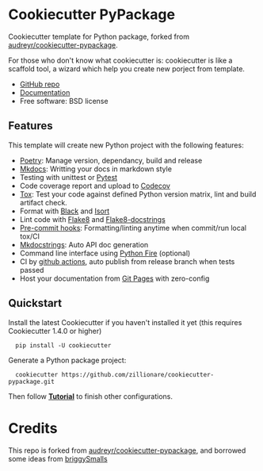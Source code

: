 # Cookiecutter PyPackage

Cookiecutter template for Python package, forked from [audreyr/cookiecutter-pypackage](https://github.com/audreyr/cookiecutter-pypackage).

For those who don't know what cookiecutter is: cookiecutter is like a scaffold tool, a wizard which help you create new porject from template.

* [GitHub repo](https://github.com/zillionare/cookiecutter-pypackage/)
* [Documentation](https://zillionare.github.io/cookiecutter-pypackage/)
* Free software: BSD license

## Features

This template will create new Python project with the following features:

* [Poetry]: Manage version, dependancy, build and release
* [Mkdocs]: Writting your docs in markdown style
* Testing with unittest or [Pytest]
* Code coverage report and upload to [Codecov]
* [Tox]: Test your code against defined Python version matrix, lint and build artifact check.
* Format with [Black] and [Isort]
* Lint code with [Flake8] and [Flake8-docstrings]
* [Pre-commit hooks]: Formatting/linting anytime when commit/run local tox/CI
* [Mkdocstrings]: Auto API doc generation
* Command line interface using [Python Fire] (optional)
* CI by [github actions], auto publish from release branch when tests passed
* Host your documentation from [Git Pages] with zero-config

## Quickstart

Install the latest Cookiecutter if you haven't installed it yet (this requires
Cookiecutter 1.4.0 or higher)

```
  pip install -U cookiecutter
```

Generate a Python package project:

```
  cookiecutter https://github.com/zillionare/cookiecutter-pypackage.git
```
Then follow **[Tutorial](/tutorial)** to finish other configurations.

# Credits

This repo is forked from [audreyr/cookiecutter-pypackage](https://github.com/audreyr/cookiecutter-pypackage), and borrowed some ideas from [briggySmalls](https://github.com/briggySmalls/cookiecutter-pypackage)


[poetry]: https://python-poetry.org/
[mkdocs]: https://www.mkdocs.org
[pytest]: https://pytest.org
[codecov]: https://codecov.io
[tox]: https://tox.readthedocs.io
[black]: https://github.com/psf/black
[isort]: https://github.com/PyCQA/isort
[flake8]: https://flake8.pycqa.org
[flake8-docstrings]: https://pypi.org/project/flake8-docstrings/
[mkdocstrings]: https://mkdocstrings.github.io/
[Python Fire]: https://github.com/google/python-fire
[github actions]: https://github.com/features/actions
[Git Pages]: https://pages.github.com
[Pre-commit hooks]: https://pre-commit.com/
